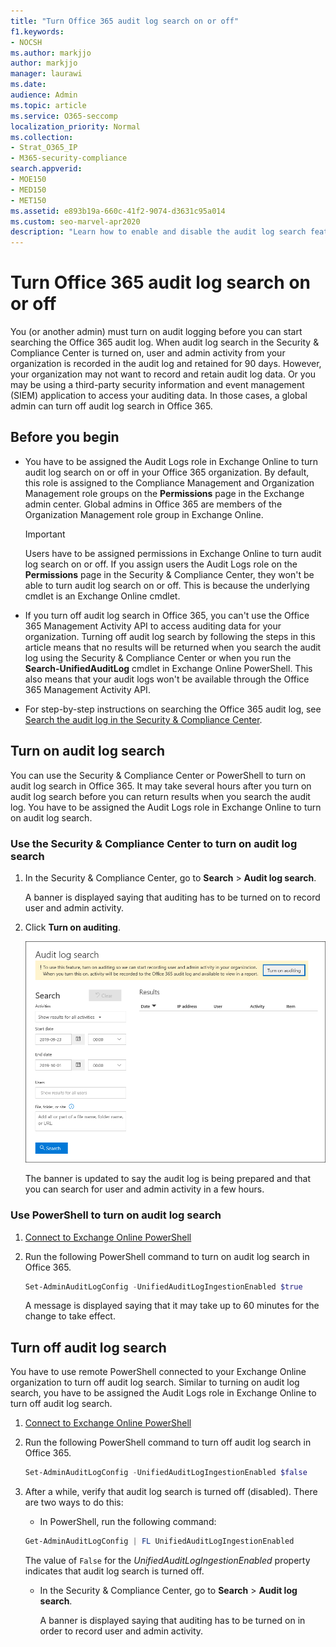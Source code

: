 ```yaml
---
title: "Turn Office 365 audit log search on or off"
f1.keywords:
- NOCSH
ms.author: markjjo
author: markjjo
manager: laurawi
ms.date: 
audience: Admin
ms.topic: article
ms.service: O365-seccomp
localization_priority: Normal
ms.collection: 
- Strat_O365_IP
- M365-security-compliance
search.appverid:
- MOE150
- MED150
- MET150
ms.assetid: e893b19a-660c-41f2-9074-d3631c95a014
ms.custom: seo-marvel-apr2020
description: "Learn how to enable and disable the audit log search feature in the Security and Compliance Center in Microsoft Office 365"
---
```


# Turn Office 365 audit log search on or off

You (or another admin) must turn on audit logging before you can start searching the Office 365 audit log. When audit log search in the Security & Compliance Center is turned on, user and admin activity from your organization is recorded in the audit log and retained for 90 days. However, your organization may not want to record and retain audit log data. Or you may be using a third-party security information and event management (SIEM) application to access your auditing data. In those cases, a global admin can turn off audit log search in Office 365.
  
## Before you begin

- You have to be assigned the Audit Logs role in Exchange Online to turn audit log search on or off in your Office 365 organization. By default, this role is assigned to the Compliance Management and Organization Management role groups on the **Permissions** page in the Exchange admin center. Global admins in Office 365 are members of the Organization Management role group in Exchange Online. 
    
    > [!IMPORTANT]
    > Users have to be assigned permissions in Exchange Online to turn audit log search on or off. If you assign users the Audit Logs role on the **Permissions** page in the Security & Compliance Center, they won't be able to turn audit log search on or off. This is because the underlying cmdlet is an Exchange Online cmdlet. 
  
- If you turn off audit log search in Office 365, you can't use the Office 365 Management Activity API to access auditing data for your organization. Turning off audit log search by following the steps in this article means that no results will be returned when you search the audit log using the Security & Compliance Center or when you run the **Search-UnifiedAuditLog** cmdlet in Exchange Online PowerShell. This also means that your audit logs won't be available through the Office 365 Management Activity API.  
    
- For step-by-step instructions on searching the Office 365 audit log, see [Search the audit log in the Security & Compliance Center](search-the-audit-log-in-security-and-compliance.md).
    
## Turn on audit log search

You can use the Security & Compliance Center or PowerShell to turn on audit log search in Office 365. It may take several hours after you turn on audit log search before you can return results when you search the audit log. You have to be assigned the Audit Logs role in Exchange Online to turn on audit log search.
  
### Use the Security & Compliance Center to turn on audit log search

1. In the Security & Compliance Center, go to **Search** \> **Audit log search**.
    
   A banner is displayed saying that auditing has to be turned on to record user and admin activity.

2. Click **Turn on auditing**.
    
    ![Click Turn on auditing](../media/39a9d35f-88d0-4bbe-a962-0be2f838e2bf.png)
  
    The banner is updated to say the audit log is being prepared and that you can search for user and admin activity in a few hours.
    
### Use PowerShell to turn on audit log search

1. [Connect to Exchange Online PowerShell](https://go.microsoft.com/fwlink/p/?LinkID=396554)
    
2. Run the following PowerShell command to turn on audit log search in Office 365.
    
    ```powershell
    Set-AdminAuditLogConfig -UnifiedAuditLogIngestionEnabled $true
    ```

    A message is displayed saying that it may take up to 60 minutes for the change to take effect.
  
## Turn off audit log search

You have to use remote PowerShell connected to your Exchange Online organization to turn off audit log search. Similar to turning on audit log search, you have to be assigned the Audit Logs role in Exchange Online to turn off audit log search.
  
1. [Connect to Exchange Online PowerShell](https://go.microsoft.com/fwlink/p/?LinkID=396554)
    
2. Run the following PowerShell command to turn off audit log search in Office 365.
    
    ```powershell
    Set-AdminAuditLogConfig -UnifiedAuditLogIngestionEnabled $false
    ```

3. After a while, verify that audit log search is turned off (disabled). There are two ways to do this:
    
    - In PowerShell, run the following command:

    ```powershell
    Get-AdminAuditLogConfig | FL UnifiedAuditLogIngestionEnabled
    ```

      The value of  `False` for the  _UnifiedAuditLogIngestionEnabled_ property indicates that audit log search is turned off. 
    
    - In the Security & Compliance Center, go to **Search** \> **Audit log search**.
    
      A banner is displayed saying that auditing has to be turned on in order to record user and admin activity.
